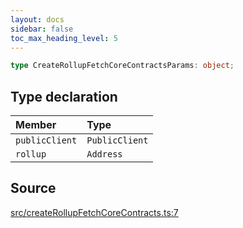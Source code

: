 ```yaml
---
layout: docs
sidebar: false
toc_max_heading_level: 5
---
```


```ts
type CreateRollupFetchCoreContractsParams: object;
```

## Type declaration

| Member         | Type           |
| :------------- | :------------- |
| `publicClient` | `PublicClient` |
| `rollup`       | `Address`      |

## Source

[src/createRollupFetchCoreContracts.ts:7](https://github.com/OffchainLabs/arbitrum-orbit-sdk/blob/9d5595a042e42f7d6b9af10a84816c98ea30f330/src/createRollupFetchCoreContracts.ts#L7)

